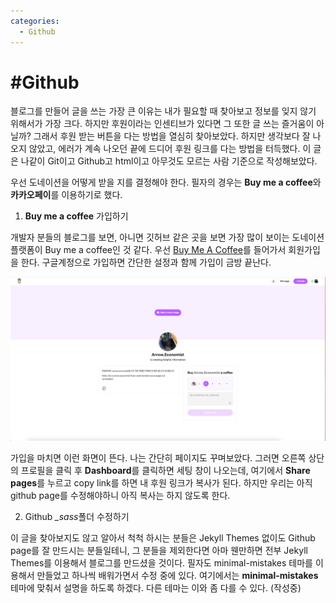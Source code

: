 ```yaml
---
categories:
  - Github
---
```


# #Github

블로그를 만들어 글을 쓰는 가장 큰 이유는 내가 필요할 때 찾아보고 정보를 잊지 않기 위해서가 가장 크다. 하지만 후원이라는 인센티브가 있다면 그 또한 글 쓰는 즐거움이 아닐까? 그래서 후원 받는 버튼을 다는 방법을 열심히 찾아보았다. 하지만 생각보다 잘 나오지 않았고, 에러가 계속 나오던 끝에 드디어 후원 링크를 다는 방법을 터득했다. 이 글은 나같이 Git이고 Github고 html이고 아무것도 모르는 사람 기준으로 작성해보았다.

우선 도네이션을 어떻게 받을 지를 결정해야 한다. 필자의 경우는 **Buy me a coffee**와 **카카오페이**를 이용하기로 했다.

1. **Buy me a coffee** 가입하기

개발자 분들의 블로그를 보면, 아니면 깃허브 같은 곳을 보면 가장 많이 보이는 도네이션 플랫폼이 Buy me a coffee인 것 같다. 우선 [Buy Me A Coffee](https://www.buymeacoffee.com/signup)를 들어가서 회원가입을 한다. 구글계정으로 가입하면 간단한 설정과 함께 가입이 금방 끝난다.

![가입된 모습](https://raw.githubusercontent.com/arrow-economist/arrow-economist.github.io/master/images/Donation1.png)

가입을 마치면 이런 화면이 뜬다. 나는 간단히 페이지도 꾸며보았다. 그러면 오른쪽 상단의 프로필을 클릭 후 **Dashboard**를 클릭하면 세팅 창이 나오는데, 여기에서 **Share pages**를 누르고 copy link를 하면 내 후원 링크가 복사가 된다. 하지만 우리는 아직 github page를 수정해야하니 아직 복사는 하지 않도록 한다.

2. Github *_sass*폴더 수정하기

이 글을 찾아보지도 않고 알아서 척척 하시는 분들은 Jekyll Themes 없이도 Github page를 잘 만드시는 분들일테니, 그 분들을 제외한다면 아마 웬만하면 전부 Jekyll Themes를 이용해서 블로그를 만드셨을 것이다. 필자도 minimal-mistakes 테마를 이용해서 만들었고 하나씩 배워가면서 수정 중에 있다. 여기에서는 **minimal-mistakes** 테마에 맞춰서 설명을 하도록 하겠다. 다른 테마는 이와 좀 다를 수 있다.
(작성중)
<!--stackedit_data:
eyJoaXN0b3J5IjpbMTA1MzcwNDAzOSwtMTcxMzYxMDgwMywxNz
czNDQ2NDIwLDgxNjE2NTkyLC0xMTEyMjI0MzA1LC0xOTIzNjIx
MDIwXX0=
-->